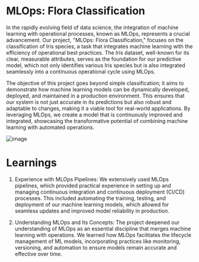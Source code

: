 # MLOps: Flora Classification
In the rapidly evolving field of data science, the integration of machine learning with operational processes, known as MLOps, represents a crucial advancement. Our project, "MLOps: Flora Classification," focuses on the classification of Iris species, a task that integrates machine learning with the efficiency of operational best practices. The Iris dataset, well-known for its clear, measurable attributes, serves as the foundation for our predictive model, which not only identifies various Iris species but is also integrated seamlessly into a continuous operational cycle using MLOps.

The objective of this project goes beyond simple classification; it aims to demonstrate how machine learning models can be dynamically developed, deployed, and maintained in a production environment. This ensures that our system is not just accurate in its predictions but also robust and adaptable to changes, making it a viable tool for real-world applications. By leveraging MLOps, we create a model that is continuously improved and integrated, showcasing the transformative potential of combining machine learning with automated operations.

![image](https://github.com/Avivaswani09/MLOps_Flora_Classification/assets/76449960/dfa8accf-519e-4ab4-926a-f0ff84de7344)

# Learnings

1. Experience with MLOps Pipelines:
   We extensively used MLOps pipelines, which provided practical experience in setting up and managing continuous integration and continuous deployment (CI/CD) processes. This included automating the training, testing, and deployment of our machine learning models, which allowed for seamless updates and improved model reliability in production.

2. Understanding MLOps and Its Concepts:
   The project deepened our understanding of MLOps as an essential discipline that merges machine learning with operations. We learned how MLOps facilitates the lifecycle management of ML models, incorporating practices like monitoring, versioning, and automation to ensure models remain accurate and effective over time.


